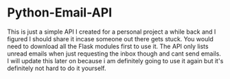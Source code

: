 # Python-Email-API

This is just a simple API I created for a personal project a while back and I figured I should share it incase someone out there gets stuck. You would need to download all the Flask modules first to use it. The API only lists unread emails when just requesting the inbox though and cant send emails. I will update this later on because i am definitely going to use it again but it's definitely not hard to do it yourself.

